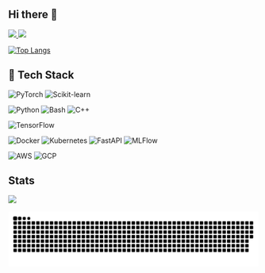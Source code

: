 ## Hi there 👋

<!--
**masa282/masa282** is a ✨ _special_ ✨ repository because its `README.md` (this file) appears on your GitHub profile.

Here are some ideas to get you started:

- 🔭 I’m currently working on ...
- 🌱 I’m currently learning ...
- 👯 I’m looking to collaborate on ...
- 🤔 I’m looking for help with ...
- 💬 Ask me about ...
- 📫 How to reach me: ...
- 😄 Pronouns: ...
- ⚡ Fun fact: ...
-->

<p align="left">
  <a href="https://github.com/masa282">
    <img height="20" src="https://komarev.com/ghpvc/?username=masa282" />
  </a>
  <a href="https://github.com/masa282">
    <img height="20" src="https://img.shields.io/github/followers/masa282?label=follow&logo=github&style=flat" />
  </a>
</p>

[![Top Langs](https://github-readme-stats.vercel.app/api/top-langs/?username=masa282&layout=compact&hide=jupyter%20notebook,html,makefile,css)](https://github.com/masa282/github-readme-stats)


## 🔧 Tech Stack

![PyTorch](https://img.shields.io/badge/-PyTorch-EE4C2C?logo=pytorch&logoColor=white)
![Scikit-learn](https://img.shields.io/badge/-Scikit%20Learn-F7931E?logo=scikitlearn&logoColor=white)

![Python](https://img.shields.io/badge/Python-Expert-3776AB?logo=python&logoColor=white)
![Bash](https://img.shields.io/badge/-Bash-4EAA25?logo=gnu-bash&logoColor=white)
![C++](https://img.shields.io/badge/-C++-00599C?logo=cplusplus&logoColor=white)

![TensorFlow](https://img.shields.io/badge/-TensorFlow-FF6F00?logo=tensorflow&logoColor=white)


![Docker](https://img.shields.io/badge/-Docker-2496ED?logo=docker&logoColor=white)
![Kubernetes](https://img.shields.io/badge/-Kubernetes-326CE5?logo=kubernetes&logoColor=white)
![FastAPI](https://img.shields.io/badge/-FastAPI-009688?logo=fastapi&logoColor=white)
![MLFlow](https://img.shields.io/badge/-MLFlow-0194E2?logo=mlflow&logoColor=white)

![AWS](https://img.shields.io/badge/-AWS-232F3E?logo=amazonaws&logoColor=white)
![GCP](https://img.shields.io/badge/-Google%20Cloud-4285F4?logo=googlecloud&logoColor=white)



## Stats
![](http://github-profile-summary-cards.vercel.app/api/cards/profile-details?username=masa282&theme=gruvbox)


![](https://raw.githubusercontent.com/masa282/masa282/output/github-contribution-grid-snake.svg)

